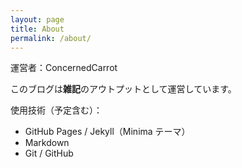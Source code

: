 ```yaml
---
layout: page
title: About
permalink: /about/
---
```


運営者：ConcernedCarrot

このブログは**雑記**のアウトプットとして運営しています。  

使用技術（予定含む）：
- GitHub Pages / Jekyll（Minima テーマ）
- Markdown
- Git / GitHub

